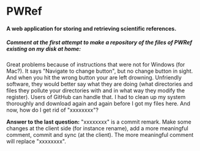 PWRef
=====

<h4>A web application for storing and retrieving scientific references.</h4>

<h5><em>Comment at the first attempt to make a repository of the files of PWRef 
existing on my disk at home:</em></h5>

Great problems because of instructions that were not for
Windows (for Mac?). It says "Navigate to change button", but no change
button in sight. And when you hit the wrong button your are left drowning. 
Unfriendly software, they would better say what they are doing (what directories 
and files they pollute your directories with and in what way they
modify the register). Users of GitHub can handle that. I had to
clean up my system thoroughly and download again and again before I
got my files here. And now, how do I get rid of "xxxxxxxx"?

<b>Answer to the last question:</b> "xxxxxxxx" is a commit remark. Make some
changes at the client side (for instance rename), add a more meaningful comment, commit
and sync (at the client). The more meaningful comment will replace "xxxxxxxx".
